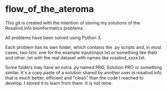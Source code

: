 # flow_of_the_ateroma
This git is created with the intention of storing my solutions of the Rosalind.info bioinformatics problems.

All problems have been solved using Python 3.

Each problem has its own folder, which contains the .py scripts and, in most cases, two txts: one for the example input(input.txt or something like that)
and  other .txt with the real dataset with names like rosalind_xxxx.txt.

Some folders may have an extra .py named PRO, Solution PRO or something similar. It's a copy paste of a solution shared by another user in rosalind.info that is much better, efficient and "clean" than the code I reached to develop. I stored it to learn from them. It is not mine.
